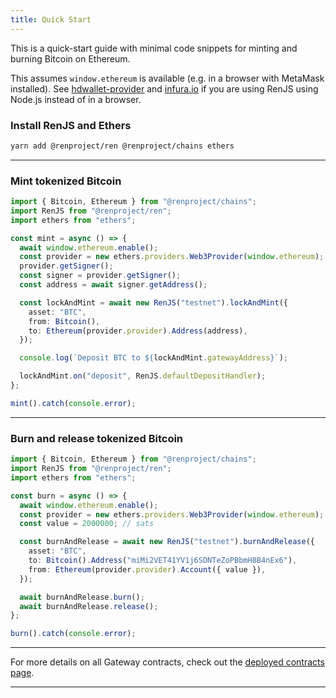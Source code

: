 ```yaml
---
title: Quick Start
---
```


This is a quick-start guide with minimal code snippets for minting and burning Bitcoin on Ethereum.

This assumes `window.ethereum` is available (e.g. in a browser with MetaMask installed). See [hdwallet-provider](https://github.com/trufflesuite/truffle/tree/develop/packages/hdwallet-provider) and [infura.io](https://infura.io) if you are using RenJS using Node.js instead of in a browser.

### Install RenJS and Ethers

```bash
yarn add @renproject/ren @renproject/chains ethers
```

<hr />

### Mint tokenized Bitcoin

```ts
import { Bitcoin, Ethereum } from "@renproject/chains";
import RenJS from "@renproject/ren";
import ethers from "ethers";

const mint = async () => {
  await window.ethereum.enable();
  const provider = new ethers.providers.Web3Provider(window.ethereum);
  provider.getSigner();
  const signer = provider.getSigner();
  const address = await signer.getAddress();

  const lockAndMint = await new RenJS("testnet").lockAndMint({
    asset: "BTC",
    from: Bitcoin(),
    to: Ethereum(provider.provider).Address(address),
  });

  console.log(`Deposit BTC to ${lockAndMint.gatewayAddress}`);

  lockAndMint.on("deposit", RenJS.defaultDepositHandler);
};

mint().catch(console.error);
```

<hr />

### Burn and release tokenized Bitcoin

```ts
import { Bitcoin, Ethereum } from "@renproject/chains";
import RenJS from "@renproject/ren";
import ethers from "ethers";

const burn = async () => {
  await window.ethereum.enable();
  const provider = new ethers.providers.Web3Provider(window.ethereum);
  const value = 2000000; // sats

  const burnAndRelease = await new RenJS("testnet").burnAndRelease({
    asset: "BTC",
    to: Bitcoin().Address("miMi2VET41YV1j6SDNTeZoPBbmH8B4nEx6"),
    from: Ethereum(provider.provider).Account({ value }),
  });

  await burnAndRelease.burn();
  await burnAndRelease.release();
};

burn().catch(console.error);
```

<hr />

For more details on all Gateway contracts, check out the [deployed contracts page](../contracts/deployments).

<hr />
